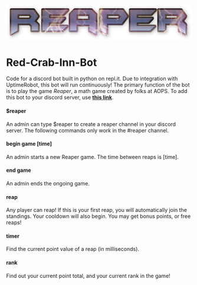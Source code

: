 [<img alt="reaper logo" src="reaper.png">](https://discord.com/api/oauth2/authorize?client_id=791162942459478016&permissions=537390192&scope=bot)
# Red-Crab-Inn-Bot
Code for a discord bot built in python on repl.it. Due to integration with UptimeRobot, this bot will run continuously!
The primary function of the bot is to play the game *Reaper*, a math game created by folks at AOPS.
To add this bot to your discord server, use **[this link](https://discord.com/api/oauth2/authorize?client_id=791162942459478016&permissions=537390192&scope=bot)**.

#### $reaper
An admin can type $reaper to create a reaper channel in your discord server.
The following commands only work in the #reaper channel.

#### begin game [time]
An admin starts a new Reaper game. The time between reaps is [time].

#### end game
An admin ends the ongoing game.

#### reap
Any player can reap! If this is your first reap, you will automatically join the standings. Your cooldown will also begin.
You may get bonus points, or free reaps!

#### timer
Find the current point value of a reap (in milliseconds).

#### rank
Find out your current point total, and your current rank in the game!
